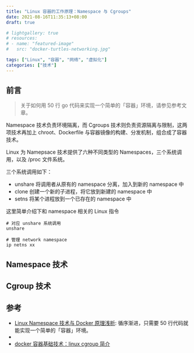 ```yaml
---
title: "Linux 容器的工作原理：Namespace 与 Cgroups"
date: 2021-08-16T11:35:13+08:00
draft: true

# lightgallery: true
# resources:
# - name: "featured-image"
#   src: "docker-turtles-networking.jpg"

tags: ["Linux", "容器", "网络", "虚拟化"]
categories: ["技术"]
---
```



## 前言

>关于如何用 50 行 go 代码来实现一个简单的「容器」环境，请参见参考文章。

Namespace 技术负责环境隔离，而 Cgroups 技术则负责资源隔离与限制，这两项技术再加上 chroot、Dockerfile 与容器镜像的构建、分发机制，组合成了容器技术。

Linux 为 Namepsace 技术提供了六种不同类型的 Namespaces，三个系统调用，以及 /proc 文件系统。

三个系统调用如下：

- unshare 将调用者从原有的 namespace 分离，加入到新的 namespace 中
- clone 创建一个新的子进程，将它放到新建的 namespace 中
- setns 将某个进程放到一个已存在的 namespace 中


这里简单介绍下和 namespace 相关的 Linux 指令

```shell
# 对应 unshare 系统调用
unshare

# 管理 network namespace
ip netns xx
```

## Namespace 技术



## Cgroup 技术



## 参考

- [Linux Namespace 技术与 Docker 原理浅析](https://creaink.github.io/post/Computer/Linux/Linux-namespace.html): 循序渐进，只需要 50 行代码就能实现一个简单的「容器」环境。
- [](https://www.cnblogs.com/ryanyangcs/p/12591372.html)
- [docker 容器基础技术：linux cgroup 简介](https://cizixs.com/2017/08/25/linux-cgroup/)
